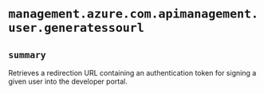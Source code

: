 # `management.azure.com.apimanagement.user.generatessourl`

## `summary`
Retrieves a redirection URL containing an authentication token for signing a given user into the developer portal.


